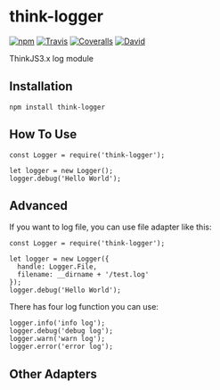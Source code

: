 # think-logger

[![npm](https://img.shields.io/npm/v/think-looger.svg?style=flat-square)]()
[![Travis](https://img.shields.io/travis/thinkjs/think-logger.svg?style=flat-square)]()
[![Coveralls](https://img.shields.io/coveralls/thinkjs/think-logger.svg?style=flat-square)]()
[![David](https://img.shields.io/david/strongloop/think-logger.svg?style=flat-square)]()

ThinkJS3.x log module

## Installation

    npm install think-logger


## How To Use

    const Logger = require('think-logger');
    
    let logger = new Logger();
    logger.debug('Hello World');
    

## Advanced

If you want to log file, you can use file adapter like this:

    const Logger = require('think-logger');

    let logger = new Logger({
      handle: Logger.File,
      filename: __dirname + '/test.log'
    });
    logger.debug('Hello World');


There has four log function you can use:

    logger.info('info log');
    logger.debug('debug log');
    logger.warn('warn log');
    logger.error('error log');

## Other Adapters





